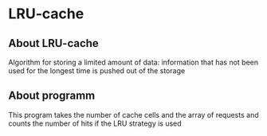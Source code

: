 # LRU-cache
## About LRU-cache
Algorithm for storing a limited amount of data: information that has not been used for the longest time is pushed out of the storage
## About programm
This program takes the number of cache cells and the array of requests and counts the number of hits if the LRU strategy is used
